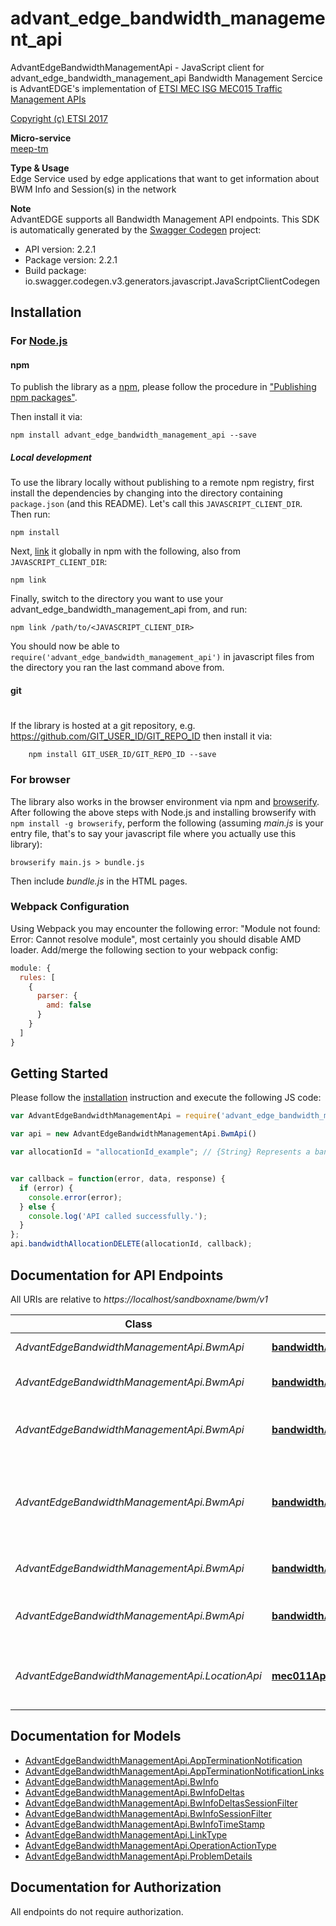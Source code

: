 # advant_edge_bandwidth_management_api

AdvantEdgeBandwidthManagementApi - JavaScript client for advant_edge_bandwidth_management_api
Bandwidth Management Sercice is AdvantEDGE's implementation of [ETSI MEC ISG MEC015 Traffic Management APIs](https://www.etsi.org/deliver/etsi_gs/MEC/001_099/015/02.02.01_60/gs_MEC015v020201p.pdf) <p>[Copyright (c) ETSI 2017](https://forge.etsi.org/etsi-forge-copyright-notice.txt) <p>**Micro-service**<br>[meep-tm](https://github.com/InterDigitalInc/AdvantEDGE/tree/master/go-apps/meep-tm/server/bwm) <p>**Type & Usage**<br>Edge Service used by edge applications that want to get information about BWM Info and Session(s) in the network <p>**Note**<br>AdvantEDGE supports all Bandwidth Management API endpoints.
This SDK is automatically generated by the [Swagger Codegen](https://github.com/swagger-api/swagger-codegen) project:

- API version: 2.2.1
- Package version: 2.2.1
- Build package: io.swagger.codegen.v3.generators.javascript.JavaScriptClientCodegen

## Installation

### For [Node.js](https://nodejs.org/)

#### npm

To publish the library as a [npm](https://www.npmjs.com/),
please follow the procedure in ["Publishing npm packages"](https://docs.npmjs.com/getting-started/publishing-npm-packages).

Then install it via:

```shell
npm install advant_edge_bandwidth_management_api --save
```

##### Local development

To use the library locally without publishing to a remote npm registry, first install the dependencies by changing 
into the directory containing `package.json` (and this README). Let's call this `JAVASCRIPT_CLIENT_DIR`. Then run:

```shell
npm install
```

Next, [link](https://docs.npmjs.com/cli/link) it globally in npm with the following, also from `JAVASCRIPT_CLIENT_DIR`:

```shell
npm link
```

Finally, switch to the directory you want to use your advant_edge_bandwidth_management_api from, and run:

```shell
npm link /path/to/<JAVASCRIPT_CLIENT_DIR>
```

You should now be able to `require('advant_edge_bandwidth_management_api')` in javascript files from the directory you ran the last 
command above from.

#### git
#
If the library is hosted at a git repository, e.g.
https://github.com/GIT_USER_ID/GIT_REPO_ID
then install it via:

```shell
    npm install GIT_USER_ID/GIT_REPO_ID --save
```

### For browser

The library also works in the browser environment via npm and [browserify](http://browserify.org/). After following
the above steps with Node.js and installing browserify with `npm install -g browserify`,
perform the following (assuming *main.js* is your entry file, that's to say your javascript file where you actually 
use this library):

```shell
browserify main.js > bundle.js
```

Then include *bundle.js* in the HTML pages.

### Webpack Configuration

Using Webpack you may encounter the following error: "Module not found: Error:
Cannot resolve module", most certainly you should disable AMD loader. Add/merge
the following section to your webpack config:

```javascript
module: {
  rules: [
    {
      parser: {
        amd: false
      }
    }
  ]
}
```

## Getting Started

Please follow the [installation](#installation) instruction and execute the following JS code:

```javascript
var AdvantEdgeBandwidthManagementApi = require('advant_edge_bandwidth_management_api');

var api = new AdvantEdgeBandwidthManagementApi.BwmApi()

var allocationId = "allocationId_example"; // {String} Represents a bandwidth allocation instance


var callback = function(error, data, response) {
  if (error) {
    console.error(error);
  } else {
    console.log('API called successfully.');
  }
};
api.bandwidthAllocationDELETE(allocationId, callback);

```

## Documentation for API Endpoints

All URIs are relative to *https://localhost/sandboxname/bwm/v1*

Class | Method | HTTP request | Description
------------ | ------------- | ------------- | -------------
*AdvantEdgeBandwidthManagementApi.BwmApi* | [**bandwidthAllocationDELETE**](docs/BwmApi.md#bandwidthAllocationDELETE) | **DELETE** /bw_allocations/{allocationId} | Remove a specific bandwidthAllocation
*AdvantEdgeBandwidthManagementApi.BwmApi* | [**bandwidthAllocationGET**](docs/BwmApi.md#bandwidthAllocationGET) | **GET** /bw_allocations/{allocationId} | Retrieve information about a specific bandwidthAllocation
*AdvantEdgeBandwidthManagementApi.BwmApi* | [**bandwidthAllocationListGET**](docs/BwmApi.md#bandwidthAllocationListGET) | **GET** /bw_allocations | Retrieve information about a list of bandwidthAllocation resources
*AdvantEdgeBandwidthManagementApi.BwmApi* | [**bandwidthAllocationPATCH**](docs/BwmApi.md#bandwidthAllocationPATCH) | **PATCH** /bw_allocations/{allocationId} | Modify the information about a specific existing bandwidthAllocation by sending updates on the data structure
*AdvantEdgeBandwidthManagementApi.BwmApi* | [**bandwidthAllocationPOST**](docs/BwmApi.md#bandwidthAllocationPOST) | **POST** /bw_allocations | Create a bandwidthAllocation resource
*AdvantEdgeBandwidthManagementApi.BwmApi* | [**bandwidthAllocationPUT**](docs/BwmApi.md#bandwidthAllocationPUT) | **PUT** /bw_allocations/{allocationId} | Update the information about a specific bandwidthAllocation
*AdvantEdgeBandwidthManagementApi.LocationApi* | [**mec011AppTerminationPOST**](docs/LocationApi.md#mec011AppTerminationPOST) | **POST** /notifications/mec011/appTermination | MEC011 Application Termination notification for self termination


## Documentation for Models

 - [AdvantEdgeBandwidthManagementApi.AppTerminationNotification](docs/AppTerminationNotification.md)
 - [AdvantEdgeBandwidthManagementApi.AppTerminationNotificationLinks](docs/AppTerminationNotificationLinks.md)
 - [AdvantEdgeBandwidthManagementApi.BwInfo](docs/BwInfo.md)
 - [AdvantEdgeBandwidthManagementApi.BwInfoDeltas](docs/BwInfoDeltas.md)
 - [AdvantEdgeBandwidthManagementApi.BwInfoDeltasSessionFilter](docs/BwInfoDeltasSessionFilter.md)
 - [AdvantEdgeBandwidthManagementApi.BwInfoSessionFilter](docs/BwInfoSessionFilter.md)
 - [AdvantEdgeBandwidthManagementApi.BwInfoTimeStamp](docs/BwInfoTimeStamp.md)
 - [AdvantEdgeBandwidthManagementApi.LinkType](docs/LinkType.md)
 - [AdvantEdgeBandwidthManagementApi.OperationActionType](docs/OperationActionType.md)
 - [AdvantEdgeBandwidthManagementApi.ProblemDetails](docs/ProblemDetails.md)


## Documentation for Authorization

 All endpoints do not require authorization.

